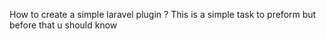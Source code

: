 How to create a simple laravel plugin ?
This is a simple task to preform but before that u should know  
